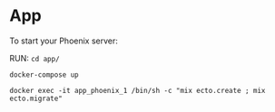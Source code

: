 # App

To start your Phoenix server:

RUN: 
`cd app/`


`docker-compose up`


`docker exec -it app_phoenix_1 /bin/sh -c "mix ecto.create ; mix ecto.migrate"`
